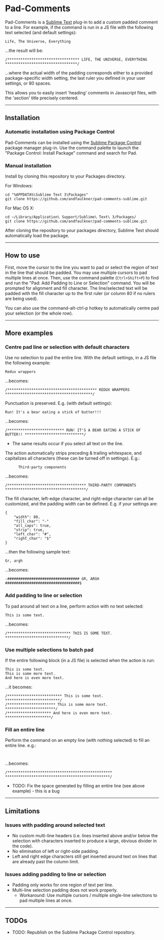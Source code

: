 Pad-Comments
============

Pad-Comments is a [Sublime Text](http://www.sublimetext.com/) plug-in to add a custom padded
comment to a line. For example, if the command is run in a JS file with the following text
selected (and default settings):
```
Life, The Universe, Everything
```
   ...the result will be:
```
/********************************* LIFE, THE UNIVERSE, EVERYTHING *********************************/
```

...where the actual width of the padding corresponds either to a provided package-specific width
setting, the last ruler you defined in your user settings, or 80 spaces.

This allows you to easily insert 'heading' comments in Javascript files, with the 'section' title
precisely centered.



----------------------------------------------------------------------------------------------------
Installation
------------
### Automatic installation using Package Control
Pad-Comments can be installed using the [Sublime Package Control](http://wbond.net/sublime_packages/package_control) package manager plug-in. Use the command palette to launch the "Package Control: Install Package" command and search for Pad.

### Manual installation
Install by cloning this repository to your Packages directory.

For Windows:
```
cd "%APPDATA%\Sublime Text 3\Packages"
git clone https://github.com/andfaulkner/pad-comments-sublime.git
```

For Mac OS X:
```
cd ~/Library/Application\ Support/Sublime\ Text\ 3/Packages/
git clone https://github.com/andfaulkner/pad-comments-sublime.git
```

After cloning the repository to your packages directory, Sublime Text should automatically load the package.



----------------------------------------------------------------------------------------------------
How to use
----------
First, move the cursor to the line you want to pad or select the region of text
in the line that should be padded. You may use multiple cursors to pad multiple
lines at once. Then, use the command palette (`Ctrl+Shift+P`) to find and run
the "Pad: Add Padding to Line or Selection" command. You will be prompted for
alignment and fill character. The line/selected text will be padded with the
fill character up to the first ruler (or column 80 if no rulers are being used).

You can also use the command-alt-ctrl-p hotkey to automatically centre pad your
selection (or the whole row).



----------------------------------------------------------------------------------------------------
More examples
-------------
### Centre pad line or selection with default characters
Use no selection to pad the entire line. With the default settings, in a JS file the following example: 
```
Redux wrappers
```
   ...becomes:
```
/***************************************** REDUX WRAPPERS ****************************************/
```

Punctuation is preserved. E.g. (with default settings):
```
Run! It's a bear eating a stick of butter!!!
```
   ...becomes:
```
/************************** RUN! IT'S A BEAR EATING A STICK OF BUTTER!! ***************************/
```
*   The same results occur if you select all text on the line.


The action automatically strips preceding & trailing whitespace, and capitalizes all characters (these can be turned off in settings). E.g.:
```
      Third-party components   
```
   ...becomes:
```
/************************************ THIRD-PARTY COMPONENTS *************************************/
```

The fill character, left-edge character, and right-edge character can all be customized, and the padding width can be defined. E.g. if your settings are:
```
{
    "width": 80,
    "fill_char": "-"
    "all_caps": true,
    "strip": true,
    "left_char": "#",
    "right_char": "$"
}
```
   ...then the following sample text:
```
Gr, argh
```
   ...becomes:
````
-################################# GR, ARGH ##################################$
````


### Add padding to line or selection
To pad around all text on a line, perform action with no text selected:
```
This is some text.
```
   ...becomes:
```
/***************************** THIS IS SOME TEXT. *****************************/
```

### Use multiple selections to batch pad
If the entire following block (in a JS file) is selected when the action is run:
```
This is some text.
This is some more text.
And here is even more text.
```
   ...it becomes:
```
/************************* This is some text. *************************/
/********************** This is some more text. ***********************/
/******************** And here is even more text. *********************/
```

### Fill an entire line
Perform the command on an empty line (with nothing selected) to fill an entire line. e.g.:
```
 
```
   ...becomes:
```
/************************************************  ************************************************/
```
*   TODO: Fix the space generated by filling an entire line (see above example) - this is a bug



----------------------------------------------------------------------------------------------------
Limitations
-----------
### Issues with padding around selected text
*   No custom multi-line headers (i.e. lines inserted above and/or below the selection with characters inserted to produce a large, obvious divider in the code).
*   No elimination of left or right-side padding.
*   Left and right edge characters still get inserted around text on lines that are already past the column limit.

### Issues adding padding to line or selection
*   Padding only works for one region of text per line.
*   Multi-line selection padding does not work properly.
    *   Workaround: Use multiple cursors / multiple single-line selections to pad multiple lines at once.


----------------------------------------------------------------------------------------------------
TODOs
-----
*   TODO: Republish on the Sublime Package Control repository.
